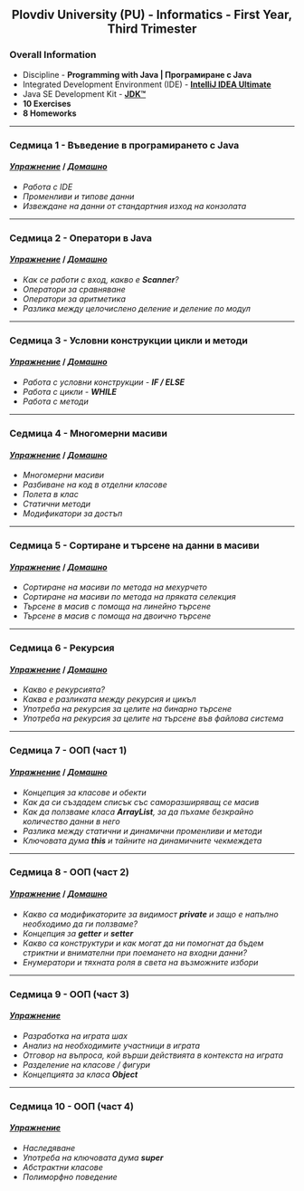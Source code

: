 <h2 align="center">Plovdiv University (PU) - Informatics - First Year, Third Trimester</h2>

### Overall Information
* Discipline - **Programming with Java | Програмиране с Java**
* Integrated Development Environment (IDE) - [**IntelliJ IDEA Ultimate**](https://www.jetbrains.com/idea/)
* Java SE Development Kit - [**JDK™**](https://www.oracle.com/java/technologies/downloads/#jdk17-windows)
* **10 Exercises**
* **8 Homeworks**
---
### Седмица 1 - Въведение в програмирането с Java
#### [_**Упражнение**_](https://github.com/rythm-net/PU-Informatics/tree/main/I%20%D0%BA%D1%83%D1%80%D1%81/III%20%D1%82%D1%80%D0%B8%D0%BC%D0%B5%D1%81%D1%82%D1%8A%D1%80/%D0%9F%D1%80%D0%BE%D0%B3%D1%80%D0%B0%D0%BC%D0%B8%D1%80%D0%B0%D0%BD%D0%B5%20%D0%BD%D0%B0%20Java/%D0%A3%D0%BF%D1%80%D0%B0%D0%B6%D0%BD%D0%B5%D0%BD%D0%B8%D1%8F/Exercise%2001) **/** [_**Домашно**_](https://github.com/rythm-net/PU-Informatics/tree/main/I%20%D0%BA%D1%83%D1%80%D1%81/III%20%D1%82%D1%80%D0%B8%D0%BC%D0%B5%D1%81%D1%82%D1%8A%D1%80/%D0%9F%D1%80%D0%BE%D0%B3%D1%80%D0%B0%D0%BC%D0%B8%D1%80%D0%B0%D0%BD%D0%B5%20%D0%BD%D0%B0%20Java/%D0%94%D0%BE%D0%BC%D0%B0%D1%88%D0%BD%D0%B8/Homework%2001)
* _Работа с IDE_
* _Променливи и типове данни_
* _Извеждане на данни от стандартния изход на конзолата_
---
### Седмица 2 - Оператори в Java
#### [_**Упражнение**_](https://github.com/rythm-net/PU-Informatics/tree/main/I%20%D0%BA%D1%83%D1%80%D1%81/III%20%D1%82%D1%80%D0%B8%D0%BC%D0%B5%D1%81%D1%82%D1%8A%D1%80/%D0%9F%D1%80%D0%BE%D0%B3%D1%80%D0%B0%D0%BC%D0%B8%D1%80%D0%B0%D0%BD%D0%B5%20%D0%BD%D0%B0%20Java/%D0%A3%D0%BF%D1%80%D0%B0%D0%B6%D0%BD%D0%B5%D0%BD%D0%B8%D1%8F/Exercise%2002) **/** [_**Домашно**_](https://github.com/rythm-net/PU-Informatics/tree/main/I%20%D0%BA%D1%83%D1%80%D1%81/III%20%D1%82%D1%80%D0%B8%D0%BC%D0%B5%D1%81%D1%82%D1%8A%D1%80/%D0%9F%D1%80%D0%BE%D0%B3%D1%80%D0%B0%D0%BC%D0%B8%D1%80%D0%B0%D0%BD%D0%B5%20%D0%BD%D0%B0%20Java/%D0%94%D0%BE%D0%BC%D0%B0%D1%88%D0%BD%D0%B8/Homework%2002)
* _Как се работи с вход, какво е **Scanner**?_
* _Оператори за сравняване_
* _Оператори за аритметика_
* _Разлика между целочислено деление и деление по модул_
---
### Седмица 3 - Условни конструкции цикли и методи
#### [_**Упражнение**_](https://github.com/rythm-net/PU-Informatics/tree/main/I%20%D0%BA%D1%83%D1%80%D1%81/III%20%D1%82%D1%80%D0%B8%D0%BC%D0%B5%D1%81%D1%82%D1%8A%D1%80/%D0%9F%D1%80%D0%BE%D0%B3%D1%80%D0%B0%D0%BC%D0%B8%D1%80%D0%B0%D0%BD%D0%B5%20%D0%BD%D0%B0%20Java/%D0%A3%D0%BF%D1%80%D0%B0%D0%B6%D0%BD%D0%B5%D0%BD%D0%B8%D1%8F/Exercise%2003) **/** [_**Домашно**_](https://github.com/rythm-net/PU-Informatics/tree/main/I%20%D0%BA%D1%83%D1%80%D1%81/III%20%D1%82%D1%80%D0%B8%D0%BC%D0%B5%D1%81%D1%82%D1%8A%D1%80/%D0%9F%D1%80%D0%BE%D0%B3%D1%80%D0%B0%D0%BC%D0%B8%D1%80%D0%B0%D0%BD%D0%B5%20%D0%BD%D0%B0%20Java/%D0%94%D0%BE%D0%BC%D0%B0%D1%88%D0%BD%D0%B8/Homework%2003)
* _Работа с условни конструкции - **IF / ELSE**_
* _Работа с цикли - **WHILE**_
* _Работа с методи_
---
### Седмица 4 - Многомерни масиви
#### [_**Упражнение**_](https://github.com/rythm-net/PU-Informatics/tree/main/I%20%D0%BA%D1%83%D1%80%D1%81/III%20%D1%82%D1%80%D0%B8%D0%BC%D0%B5%D1%81%D1%82%D1%8A%D1%80/%D0%9F%D1%80%D0%BE%D0%B3%D1%80%D0%B0%D0%BC%D0%B8%D1%80%D0%B0%D0%BD%D0%B5%20%D0%BD%D0%B0%20Java/%D0%A3%D0%BF%D1%80%D0%B0%D0%B6%D0%BD%D0%B5%D0%BD%D0%B8%D1%8F/Exercise%2004) **/** [_**Домашно**_](https://github.com/rythm-net/PU-Informatics/tree/main/I%20%D0%BA%D1%83%D1%80%D1%81/III%20%D1%82%D1%80%D0%B8%D0%BC%D0%B5%D1%81%D1%82%D1%8A%D1%80/%D0%9F%D1%80%D0%BE%D0%B3%D1%80%D0%B0%D0%BC%D0%B8%D1%80%D0%B0%D0%BD%D0%B5%20%D0%BD%D0%B0%20Java/%D0%94%D0%BE%D0%BC%D0%B0%D1%88%D0%BD%D0%B8/Homework%2004)
* _Многомерни масиви_
* _Разбиване на код в отделни класове_
* _Полета в клас_
* _Статични методи_
* _Модификатори за достъп_
---
### Седмица 5 - Сортиране и търсене на данни в масиви
#### [_**Упражнение**_](https://github.com/rythm-net/PU-Informatics/tree/main/I%20%D0%BA%D1%83%D1%80%D1%81/III%20%D1%82%D1%80%D0%B8%D0%BC%D0%B5%D1%81%D1%82%D1%8A%D1%80/%D0%9F%D1%80%D0%BE%D0%B3%D1%80%D0%B0%D0%BC%D0%B8%D1%80%D0%B0%D0%BD%D0%B5%20%D0%BD%D0%B0%20Java/%D0%A3%D0%BF%D1%80%D0%B0%D0%B6%D0%BD%D0%B5%D0%BD%D0%B8%D1%8F/Exercise%2005) **/** [_**Домашно**_](https://github.com/rythm-net/PU-Informatics/tree/main/I%20%D0%BA%D1%83%D1%80%D1%81/III%20%D1%82%D1%80%D0%B8%D0%BC%D0%B5%D1%81%D1%82%D1%8A%D1%80/%D0%9F%D1%80%D0%BE%D0%B3%D1%80%D0%B0%D0%BC%D0%B8%D1%80%D0%B0%D0%BD%D0%B5%20%D0%BD%D0%B0%20Java/%D0%94%D0%BE%D0%BC%D0%B0%D1%88%D0%BD%D0%B8/Homework%2005)
* _Сортиране на масиви по метода на мехурчето_
* _Сортиране на масиви по метода на пряката селекция_
* _Търсене в масив с помоща на линейно търсене_
* _Търсене в масив с помоща на двоично търсене_
---
### Седмица 6 - Рекурсия
#### [_**Упражнение**_](https://github.com/rythm-net/PU-Informatics/tree/main/I%20%D0%BA%D1%83%D1%80%D1%81/III%20%D1%82%D1%80%D0%B8%D0%BC%D0%B5%D1%81%D1%82%D1%8A%D1%80/%D0%9F%D1%80%D0%BE%D0%B3%D1%80%D0%B0%D0%BC%D0%B8%D1%80%D0%B0%D0%BD%D0%B5%20%D0%BD%D0%B0%20Java/%D0%A3%D0%BF%D1%80%D0%B0%D0%B6%D0%BD%D0%B5%D0%BD%D0%B8%D1%8F/Exercise%2006) **/** [_**Домашно**_](https://github.com/rythm-net/PU-Informatics/tree/main/I%20%D0%BA%D1%83%D1%80%D1%81/III%20%D1%82%D1%80%D0%B8%D0%BC%D0%B5%D1%81%D1%82%D1%8A%D1%80/%D0%9F%D1%80%D0%BE%D0%B3%D1%80%D0%B0%D0%BC%D0%B8%D1%80%D0%B0%D0%BD%D0%B5%20%D0%BD%D0%B0%20Java/%D0%94%D0%BE%D0%BC%D0%B0%D1%88%D0%BD%D0%B8/Homework%2006)
* _Какво е рекурсията?_
* _Каква е разликата между рекурсия и цикъл_
* _Употреба на рекурсия за целите на бинарно търсене_
* _Употреба на рекурсия за целите на търсене във файлова система_
---
### Седмица 7 - ООП (част 1)
#### [_**Упражнение**_](https://github.com/rythm-net/PU-Informatics/tree/main/I%20%D0%BA%D1%83%D1%80%D1%81/III%20%D1%82%D1%80%D0%B8%D0%BC%D0%B5%D1%81%D1%82%D1%8A%D1%80/%D0%9F%D1%80%D0%BE%D0%B3%D1%80%D0%B0%D0%BC%D0%B8%D1%80%D0%B0%D0%BD%D0%B5%20%D0%BD%D0%B0%20Java/%D0%A3%D0%BF%D1%80%D0%B0%D0%B6%D0%BD%D0%B5%D0%BD%D0%B8%D1%8F/Exercise%2007) **/** [_**Домашно**_](https://github.com/rythm-net/PU-Informatics/tree/main/I%20%D0%BA%D1%83%D1%80%D1%81/III%20%D1%82%D1%80%D0%B8%D0%BC%D0%B5%D1%81%D1%82%D1%8A%D1%80/%D0%9F%D1%80%D0%BE%D0%B3%D1%80%D0%B0%D0%BC%D0%B8%D1%80%D0%B0%D0%BD%D0%B5%20%D0%BD%D0%B0%20Java/%D0%94%D0%BE%D0%BC%D0%B0%D1%88%D0%BD%D0%B8/Homework%2007)
* _Концепция за класове и обекти_
* _Как да си създадем списък със саморазширяващ се масив_
* _Как да ползваме класа **ArrayList**, за да пъхаме безкрайно количество данни в него_
* _Разлика между статични и динамични променливи и методи_
* _Ключовата дума **this** и тайните на динамичните чекмеждета_
---
### Седмица 8 - ООП (част 2)
#### [_**Упражнение**_](https://github.com/rythm-net/PU-Informatics/tree/main/I%20%D0%BA%D1%83%D1%80%D1%81/III%20%D1%82%D1%80%D0%B8%D0%BC%D0%B5%D1%81%D1%82%D1%8A%D1%80/%D0%9F%D1%80%D0%BE%D0%B3%D1%80%D0%B0%D0%BC%D0%B8%D1%80%D0%B0%D0%BD%D0%B5%20%D0%BD%D0%B0%20Java/%D0%A3%D0%BF%D1%80%D0%B0%D0%B6%D0%BD%D0%B5%D0%BD%D0%B8%D1%8F/Exercise%2008) **/** [_**Домашно**_](https://github.com/rythm-net/PU-Informatics/tree/main/I%20%D0%BA%D1%83%D1%80%D1%81/III%20%D1%82%D1%80%D0%B8%D0%BC%D0%B5%D1%81%D1%82%D1%8A%D1%80/%D0%9F%D1%80%D0%BE%D0%B3%D1%80%D0%B0%D0%BC%D0%B8%D1%80%D0%B0%D0%BD%D0%B5%20%D0%BD%D0%B0%20Java/%D0%94%D0%BE%D0%BC%D0%B0%D1%88%D0%BD%D0%B8/Homework%2008)
* _Какво са модификаторите за видимост **private** и защо е напълно необходимо да ги ползваме?_
* _Концепция за **getter** и **setter**_
* _Какво са конструктури и как могат да ни помогнат да бъдем стриктни и внимателни при поемането на входни данни?_
* _Енумератори и тяхната роля в света на възможните избори_
---
### Седмица 9 - ООП (част 3)
#### [_**Упражнение**_](https://github.com/rythm-net/PU-Informatics/tree/main/I%20%D0%BA%D1%83%D1%80%D1%81/III%20%D1%82%D1%80%D0%B8%D0%BC%D0%B5%D1%81%D1%82%D1%8A%D1%80/%D0%9F%D1%80%D0%BE%D0%B3%D1%80%D0%B0%D0%BC%D0%B8%D1%80%D0%B0%D0%BD%D0%B5%20%D0%BD%D0%B0%20Java/%D0%A3%D0%BF%D1%80%D0%B0%D0%B6%D0%BD%D0%B5%D0%BD%D0%B8%D1%8F/Exercise%2009)
* _Разработка на играта шах_
* _Анализ на необходимите участници в играта_
* _Отговор на въпроса, кой върши действията в контекста на играта_
* _Разделение на класове / фигури_
* _Концепцията за класа **Object**_
---
### Седмица 10 - ООП (част 4)
#### [_**Упражнение**_](https://github.com/rythm-net/PU-Informatics/tree/main/I%20%D0%BA%D1%83%D1%80%D1%81/III%20%D1%82%D1%80%D0%B8%D0%BC%D0%B5%D1%81%D1%82%D1%8A%D1%80/%D0%9F%D1%80%D0%BE%D0%B3%D1%80%D0%B0%D0%BC%D0%B8%D1%80%D0%B0%D0%BD%D0%B5%20%D0%BD%D0%B0%20Java/%D0%A3%D0%BF%D1%80%D0%B0%D0%B6%D0%BD%D0%B5%D0%BD%D0%B8%D1%8F/Exercise%2010)
* _Наследяване_
* _Употреба на ключовата дума **super**_
* _Абстрактни класове_
* _Полиморфно поведение_
